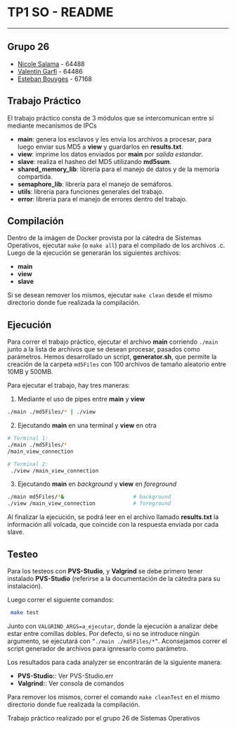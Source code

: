 # TP1 SO - README

<hr>


## Grupo 26

- [Nicole Salama](https://github.com/NikyySalama) - 64488
- [Valentin Garfi](https://github.com/vgarfi) - 64486
- [Esteban Bouyges](https://github.com/esteban481) - 67168

##  Trabajo Práctico

El trabajo práctico consta de 3 módulos que se intercomunican entre sí mediante mecanismos de IPCs

  + **main**: genera los esclavos y les envía los archivos a procesar, para luego enviar sus MD5 a **view** y guardarlos en **results.txt**.
  + **view**: imprime los datos enviados por **main** por *salida estandar*.
  + **slave**: realiza el hasheo del MD5 utilizando **md5sum**.
  + **shared_memory_lib**: librería para el manejo de datos y de la memoria compartida.
  + **semaphore_lib**: librería para el manejo de semáforos.
  + **utils**: librería para funciones generales del trabajo.
  + **error**: librería para el manejo de errores dentro del trabajo.



## Compilación

Dentro de la imágen de Docker provista por la cátedra de Sistemas Operativos, ejecutar `make` (o `make all`) para el compilado de los archivos .c.
Luego de la ejecución se generarán los siguientes archivos: 

  + **main**
  + **view**
  + **slave**

Si se desean remover los mismos, ejecutar `make clean` desde el mismo directorio donde fue realizada la compilación.

## Ejecución

Para correr el trabajo práctico, ejecutar el archivo **main** corriendo `./main` junto a la lista de archivos que se desean procesar, pasados como parámetros. Hemos desarrollado un script, **generator.sh**, que permite la creación de la carpeta `md5Files` con 100 archivos de tamaño aleatorio entre 10MB y 500MB.


Para ejecutar el trabajo, hay tres maneras:

1. Mediante el uso de pipes entre **main** y **view** 

```bash
./main ./md5Files/* | ./view
```

2. Ejecutando **main** en una terminal y **view** en otra

```bash
# Terminal 1:
./main ./md5Files/*
/main_view_connection

```

```bash
# Terminal 2:
 ./view /main_view_connection
```

3. Ejecutando **main** en *background* y **view** en *foreground*

```bash
./main md5Files/*&                      # background
./view /main_view_connection            # foreground
```

Al finalizar la ejecución, se podrá leer en el archivo llamado **results.txt** la información allí volcada, que coincide con la respuesta enviada por cada slave.

## Testeo

Para los testeos con **PVS-Studio**, y **Valgrind** se debe primero tener instalado **PVS-Studio**  (referirse a la documentación de la cátedra para su instalación).

Luego correr el siguiente comandos:

```bash
 make test
```

Junto con `VALGRIND_ARGS=a_ejecutar`, donde la ejecución a analizar debe estar entre comillas dobles. Por defecto, si no se introduce ningún argumento, se ejecutará con `”./main ./md5Files/*”`. Aconsejamos correr el script generador de archivos para ignresarlo como parámetro.

Los resultados para cada analyzer se encontrarán de la siguiente manera:

 * **PVS-Studio:**: Ver PVS-Studio.err
 * **Valgrind:**: Ver consola de comandos

Para remover los mismos, correr el comando `make cleanTest` en el mismo directorio donde fue realizada la compilación.

Trabajo práctico realizado por el grupo 26 de Sistemas Operativos